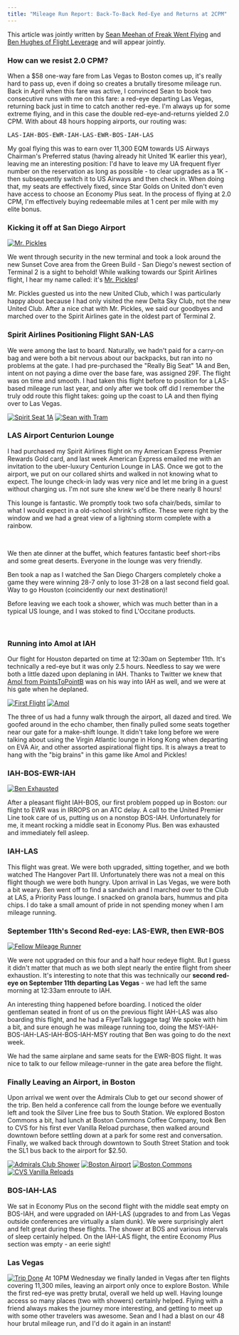 ```yaml
---
title: "Mileage Run Report: Back-To-Back Red-Eye and Returns at 2CPM"
---
```


This article was jointly written by [Sean Meehan of Freak Went Flying](http://www.freakwentflying.com) and [Ben Hughes of Flight Leverage](http://www.flightleverage.com) and will appear jointly.

### How can we resist 2.0 CPM?

When a $58 one-way fare from Las Vegas to Boston comes up, it's really hard to pass up, even if doing so creates a brutally tiresome mileage run. Back in April when this fare was active, I convinced Sean to book two consecutive runs with me on this fare: a red-eye departing Las Vegas, returning back just in time to catch another red-eye. I'm always up for some extreme flying, and in this case the double red-eye-and-returns yielded 2.0 CPM. With about 48 hours hopping airports, our routing was: 
<pre>LAS-IAH-BOS-EWR-IAH-LAS-EWR-BOS-IAH-LAS</pre>

My goal flying this was to earn over 11,300 EQM towards US Airways Chairman's Preferred status (having already hit United 1K earlier this year), leaving me an interesting position: I'd have to leave my UA frequent flyer number on the reservation as long as possible - to clear upgrades as a 1K - then subsequently switch it to US Airways and then check in. When doing that, my seats are effectively fixed, since Star Golds on United don't even have access to choose an Economy Plus seat. In the process of flying at 2.0 CPM, I'm effectively buying redeemable miles at 1 cent per mile with my elite bonus.

### Kicking it off at San Diego Airport

<a target="_blank" class="right" href="/blog/2013/09/19/mileage-run-report-double-back-redeyes-at-2cpm/pickles.jpg"><img src="/blog/2013/09/19/mileage-run-report-double-back-redeyes-at-2cpm/pickles_thumb.jpg" alt="Mr. Pickles" /></a>

We went through security in the new terminal and took a look around the new Sunset Cove area from the Green Build - San Diego's newest section of Terminal 2 is a sight to behold! While walking towards our Spirit Airlines flight, I hear my name called: it's [Mr. Pickles](http://first2board.com/themrpickles/)! 

Mr. Pickles guested us into the new United Club, which I was particularly happy about because I had only visited the new Delta Sky Club, not the new United Club. After a nice chat with Mr. Pickles, we said our goodbyes and marched over to the Spirit Airlines gate in the oldest part of Terminal 2.

### Spirit Airlines Positioning Flight SAN-LAS

We were among the last to board. Naturally, we hadn't paid for a carry-on bag and were both a bit nervous about our backpacks, but ran into no problems at the gate. I had pre-purchased the "Really Big Seat" 1A and Ben, intent on not paying a dime over the base fare, was assigned 29F. The flight was on time and smooth. I had taken this flight before to position for a LAS-based mileage run last year, and only after we took off did I remember the truly odd route this flight takes: going up the coast to LA and then flying over to Las Vegas.

<div class="image-container">
  <a target="_blank" href="/blog/2013/09/19/mileage-run-report-double-back-redeyes-at-2cpm/spirit_seat.jpg"><img src="/blog/2013/09/19/mileage-run-report-double-back-redeyes-at-2cpm/spirit_seat_thumb.jpg" alt="Spirit Seat 1A" /></a>
  <a target="_blank" href="/blog/2013/09/19/mileage-run-report-double-back-redeyes-at-2cpm/sean_tram.jpg"><img src="/blog/2013/09/19/mileage-run-report-double-back-redeyes-at-2cpm/sean_tram_thumb.jpg" alt="Sean with Tram" /></a>
</div>

### LAS Airport Centurion Lounge

I had purchased my Spirit Airlines flight on my American Express Premier Rewards Gold card, and last week American Express emailed me with an invitation to the uber-luxury Centurion Lounge in LAS.  Once we got to the airport, we put on our collared shirts and walked in not knowing what to expect. The lounge check-in lady was very nice and let me bring in a guest without charging us. I'm not sure she knew we'd be there nearly 8 hours!

This lounge is fantastic. We promptly took two sofa chair/beds, similar to what I would expect in a old-school shrink's office. These were right by the window and we had a great view of a lightning storm complete with a rainbow.

<div class="image-container">
  <a target="_blank" href="/blog/2013/09/19/mileage-run-report-double-back-redeyes-at-2cpm/centurion_entrance.jpg"><img src="/blog/2013/09/19/mileage-run-report-double-back-redeyes-at-2cpm/centurion_entrance_thumb.jpg" alt="" /></a>
  <a target="_blank" href="/blog/2013/09/19/mileage-run-report-double-back-redeyes-at-2cpm/centurion_ben_lounging.jpg"><img src="/blog/2013/09/19/mileage-run-report-double-back-redeyes-at-2cpm/centurion_ben_lounging_thumb.jpg" alt="" /></a>
  <a target="_blank" href="/blog/2013/09/19/mileage-run-report-double-back-redeyes-at-2cpm/centurion_chairs.jpg"><img src="/blog/2013/09/19/mileage-run-report-double-back-redeyes-at-2cpm/centurion_chairs_thumb.jpg" alt="" /></a>
  <a target="_blank" href="/blog/2013/09/19/mileage-run-report-double-back-redeyes-at-2cpm/centurion_bar.jpg"><img src="/blog/2013/09/19/mileage-run-report-double-back-redeyes-at-2cpm/centurion_bar_thumb.jpg" alt="" /></a>
</div>

We then ate dinner at the buffet, which features fantastic beef short-ribs and some great deserts. Everyone in the lounge was very friendly.

Ben took a nap as I watched the San Diego Chargers completely choke a game they were winning 28-7 only to lose 31-28 on a last second field goal. Way to go Houston (coincidently our next destination)!

Before leaving we each took a shower, which was much better than in a typical US lounge, and I was stoked to find L'Occitane products.

<div class="image-container">
  <a target="_blank" href="/blog/2013/09/19/mileage-run-report-double-back-redeyes-at-2cpm/centurion_food.jpg"><img src="/blog/2013/09/19/mileage-run-report-double-back-redeyes-at-2cpm/centurion_food_thumb.jpg" alt="" /></a>
  <a target="_blank" href="/blog/2013/09/19/mileage-run-report-double-back-redeyes-at-2cpm/centurion_rainbow.jpg"><img src="/blog/2013/09/19/mileage-run-report-double-back-redeyes-at-2cpm/centurion_rainbow_thumb.jpg" alt="" /></a>
  <a target="_blank" href="/blog/2013/09/19/mileage-run-report-double-back-redeyes-at-2cpm/centurion_shower.jpg"><img src="/blog/2013/09/19/mileage-run-report-double-back-redeyes-at-2cpm/centurion_shower_thumb.jpg" alt="" /></a>
</div>


### Running into Amol at IAH

Our flight for Houston departed on time at 12:30am on September 11th. It's technically a red-eye but it was only 2.5 hours. Needless to say we were both a little dazed upon deplaning in IAH. Thanks to Twitter we knew that [Amol from PointsToPointB](https://twitter.com/PointsToPointB) was on his way into IAH as well, and we were at his gate when he deplaned.

<div class="image-container">
  <a target="_blank" href="/blog/2013/09/19/mileage-run-report-double-back-redeyes-at-2cpm/first_flight.jpg"><img src="/blog/2013/09/19/mileage-run-report-double-back-redeyes-at-2cpm/first_flight_thumb.jpg" alt="First Flight" /></a>
  <a target="_blank" href="/blog/2013/09/19/mileage-run-report-double-back-redeyes-at-2cpm/amol.jpg"><img src="/blog/2013/09/19/mileage-run-report-double-back-redeyes-at-2cpm/amol_thumb.jpg" alt="Amol" /></a>
</div>

The three of us had a funny walk through the airport, all dazed and tired. We goofed around in the echo chamber, then finally pulled some seats together near our gate for a make-shift lounge. It didn't take long before we were talking about using the Virgin Atlantic lounge in Hong Kong when departing on EVA Air, and other assorted aspirational flight tips. It is always a treat to hang with the "big brains" in this game like Amol and Pickles!

### IAH-BOS-EWR-IAH

<a target="_blank" class="right" href="/blog/2013/09/19/mileage-run-report-double-back-redeyes-at-2cpm/ben_sleeping_penguin.jpg"><img src="/blog/2013/09/19/mileage-run-report-double-back-redeyes-at-2cpm/ben_sleeping_penguin_thumb.jpg" alt="Ben Exhausted" /></a>

After a pleasant flight IAH-BOS, our first problem popped up in Boston: our flight to EWR was in IRROPS on an ATC delay. A call to the United Premier Line took care of us, putting us on a nonstop BOS-IAH. Unfortunately for me, it meant rocking a middle seat in Economy Plus. Ben was exhausted and immediately fell asleep.

### IAH-LAS

This flight was great. We were both upgraded, sitting together, and we both watched The Hangover Part III. Unfortunately there was not a meal on this flight though we were both hungry. Upon arrival in Las Vegas, we were both a bit weary. Ben went off to find a sandwich and I marched over to the Club at LAS, a Priority Pass lounge. I snacked on granola bars, hummus and pita chips. I do take a small amount of pride in not spending money when I am mileage running.

### September 11th's Second Red-eye: LAS-EWR, then EWR-BOS

<a target="_blank" class="right" href="/blog/2013/09/19/mileage-run-report-double-back-redeyes-at-2cpm/harland.jpg"><img src="/blog/2013/09/19/mileage-run-report-double-back-redeyes-at-2cpm/harland_thumb.jpg" alt="Fellow Mileage Runner" /></a>

We were not upgraded on this four and a half hour redeye flight. But I guess it didn't matter that much as we both slept nearly the entire flight from sheer exhaustion. It's interesting to note that this was technically our **second red-eye on September 11th departing Las Vegas** - we had left the same morning at 12:33am enroute to IAH.
 
An interesting thing happened before boarding. I noticed the older gentleman seated in front of us on the previous flight IAH-LAS was also boarding this flight, and he had a FlyerTalk luggage tag!  We spoke with him a bit, and sure enough he was mileage running too, doing the MSY-IAH-BOS-IAH-LAS-IAH-BOS-IAH-MSY routing that Ben was going to do the next week.

We had the same airplane and same seats for the EWR-BOS flight. It was nice to talk to our fellow mileage-runner in the gate area before the flight. 

### Finally Leaving an Airport, in Boston

Upon arrival we went over the Admirals Club to get our second shower of the trip. Ben held a conference call from the lounge before we eventually left and took the Silver Line free bus to South Station. We explored Boston Commons a bit, had lunch at Boston Commons Coffee Company, took Ben to CVS for his first ever Vanilla Reload purchase, then walked around downtown before settling down at a park for some rest and conversation. Finally, we walked back through downtown to South Street Station and took the SL1 bus back to the airport for $2.50.

<div class="image-container">
  <a target="_blank" href="/blog/2013/09/19/mileage-run-report-double-back-redeyes-at-2cpm/admirals_club_shower.jpg"><img src="/blog/2013/09/19/mileage-run-report-double-back-redeyes-at-2cpm/admirals_club_shower_thumb.jpg" alt="Admirals Club Shower" /></a>
  <a target="_blank" href="/blog/2013/09/19/mileage-run-report-double-back-redeyes-at-2cpm/boston_airport.jpg"><img src="/blog/2013/09/19/mileage-run-report-double-back-redeyes-at-2cpm/boston_airport_thumb.jpg" alt="Boston Airport" /></a>
  <a target="_blank" href="/blog/2013/09/19/mileage-run-report-double-back-redeyes-at-2cpm/boston_commons_ben.jpg"><img src="/blog/2013/09/19/mileage-run-report-double-back-redeyes-at-2cpm/boston_commons_ben_thumb.jpg" alt="Boston Commons" /></a>
  <a target="_blank" href="/blog/2013/09/19/mileage-run-report-double-back-redeyes-at-2cpm/cvs_vanilla_reloads.jpg"><img src="/blog/2013/09/19/mileage-run-report-double-back-redeyes-at-2cpm/cvs_vanilla_reloads_thumb.jpg" alt="CVS Vanilla Reloads" /></a>
</div>

### BOS-IAH-LAS

We sat in Economy Plus on the second flight with the middle seat empty on BOS-IAH, and were upgraded on IAH-LAS (upgrades to and from Las Vegas outside conferences are virtually a slam dunk). We were surprisingly alert and felt great during these flights. The shower at BOS and various intervals of sleep certainly helped. On the IAH-LAS flight, the entire Economy Plus section was empty - an eerie sight!

### Las Vegas

<a target="_blank" class="right" href="/blog/2013/09/19/mileage-run-report-double-back-redeyes-at-2cpm/trip_done.jpg"><img src="/blog/2013/09/19/mileage-run-report-double-back-redeyes-at-2cpm/trip_done_thumb.jpg" alt="Trip Done" /></a>
At 10PM Wednesday we finally landed in Vegas after ten flights covering 11,300 miles, leaving an airport only once to explore Boston. While the first red-eye was pretty brutal, overall we held up well. Having lounge access so many places (two with showers) certainly helped. Flying with a friend always makes the journey more interesting, and getting to meet up with some other travelers was awesome. Sean and I had a blast on our 48 hour brutal mileage run, and I'd do it again in an instant!

